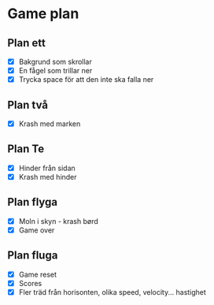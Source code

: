 # Game plan

## Plan ett

-   [x] Bakgrund som skrollar
-   [x] En fågel som trillar ner
-   [x] Trycka space för att den inte ska falla ner

## Plan två

-   [x] Krash med marken

## Plan Te

-   [x] Hinder från sidan
-   [x] Krash med hinder

## Plan flyga

-   [x] Moln i skyn - krash børd
-   [x] Game over

## Plan fluga
-   [x] Game reset
-   [x] Scores
-   [x] Fler träd från horisonten, olika speed, velocity... hastighet